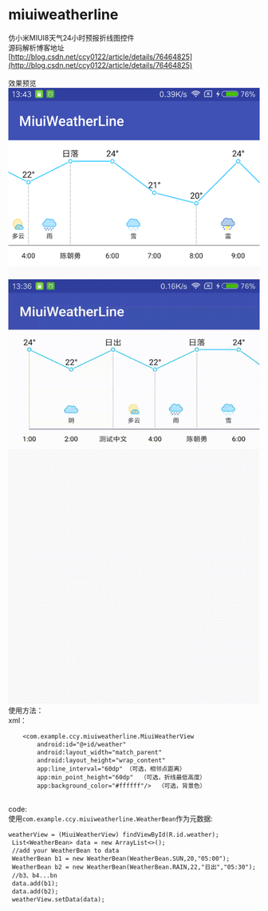 # miuiweatherline
仿小米MIUI8天气24小时预报折线图控件
<br/>源码解析博客地址<br/>
[http://blog.csdn.net/ccy0122/article/details/76464825](http://blog.csdn.net/ccy0122/article/details/76464825)<br/>
<br/>效果预览<br/>
![image1](https://github.com/CCY0122/miuiweatherline/blob/master/someImages/complete1.png)
![image2](https://github.com/CCY0122/miuiweatherline/blob/master/someImages/weatherGif%20_1.gif)
<br/>使用方法：<br/>
xml：<br/>
```
    <com.example.ccy.miuiweatherline.MiuiWeatherView
        android:id="@+id/weather"
        android:layout_width="match_parent"
        android:layout_height="wrap_content"
        app:line_interval="60dp" （可选，相邻点距离）
        app:min_point_height="60dp"  （可选，折线最低高度）
        app:background_color="#ffffff"/>  （可选，背景色）
```
<br/>code:<br/>
使用`com.example.ccy.miuiweatherline.WeatherBean`作为元数据:<br/>
 ```
 weatherView = (MiuiWeatherView) findViewById(R.id.weather);
  List<WeatherBean> data = new ArrayList<>();
  //add your WeatherBean to data
  WeatherBean b1 = new WeatherBean(WeatherBean.SUN,20,"05:00");
  WeatherBean b2 = new WeatherBean(WeatherBean.RAIN,22,"日出","05:30");
  //b3、b4...bn
  data.add(b1);
  data.add(b2);
  weatherView.setData(data);
  ```



